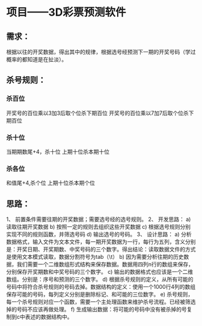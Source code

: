 ﻿# 项目——3D彩票预测软件

## 需求：
根据以往的开奖数据，得出其中的规律，根据选号经预测下一期的开奖号码（学过概率的都知道是在扯淡）。

## 杀号规则：

### 杀百位
开奖号的百位乘以3加3后取个位杀下期百位
开奖号的百位乘以7加7后取个位杀下期百位

### 杀十位
当期期数尾+4，杀十位
上期十位杀本期十位

### 杀各位
和值尾+4,杀个位
上期十位杀本期个位

## 思路：
1、	前置条件需要往期的开奖数据；需要选号经的选号规则。
2、	开发思路：
a)	读取往期开奖数据
b)	按照一定的规则去组织这些开奖数据
c)	根据选号规则分别实现不同的规则函数，并筛选号码
d)	输出选号的号码。
3、	设计思路：
a)	分析数据格式，输入文件为文本文件，每一期开奖数据为一行，每行为五列，含义分别是：开奖日期、开奖期数、中奖号码的三个数字。得出结论：读取数据文件的方式是使用文本模式读取，数据分割符号为tab（\t）
b)	因为需要分析往期的历史数据，我们需要一个二维数组形式结构来保存数据。数据用四列n行的数组来保存，分别保存开奖期数和中奖号码的三个数字。
c)	输出的数据格式也应该是一个二维数组。分别是：序号和预测的三个数字。
d)	根据杀号规则的定义，从所有可能的号码中将符合杀号规则的号码去掉。数据结构的定义：使用一个1000行4列的数组保存可能的号码，每列定义分别是删除标记、和可能的三位数字。
e)	杀号规则，每一个杀号规则对应一个函数，需要一个主处理函数来维护杀号流程。已经被筛选掉的号码不应该再做处理。
f)	生成输出数据：将可能的号码中没有被杀掉的号复制到c中表述的数据结构中。
